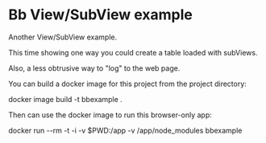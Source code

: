 # Bb View/SubView example

Another View/SubView example.

This time showing one way you could create a table loaded with subViews.

Also, a less obtrusive way to "log" to the web page.

You can build a docker image for this project from the project directory:

  docker image build -t bbexample .

Then can use the docker image to run this browser-only app:

  docker run --rm -t -i -v $PWD:/app -v /app/node_modules bbexample

